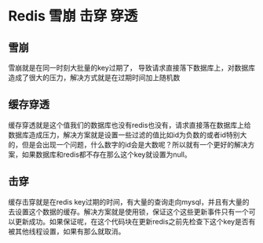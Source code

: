 # Redis 雪崩 击穿 穿透

## 雪崩

雪崩就是在同一时刻大批量的key过期了， 导致请求直接落下数据库上，对数据库造成了很大的压力，解决方式就是在过期时间加上随机数

## 缓存穿透

缓存穿透就是这个值我们的数据库也没有redis也没有，请求直接落在数据库上给数据库造成压力，解决方案就是设置一些过滤的值比如id为负数的或者id特别大的，但是会出现一个问题，什么数字的id会是大数呢？所以就有一个更好的解决方案，如果数据库和redis都不存在那么这个key就设置为null。

## 击穿

缓存击穿就是在redis key过期的时间，有大量的查询走向mysql，并且有大量的去设置这个数据的缓存。解决方案就是使用锁，保证这个这些更新事件只有一个可以更新成功。如果保证呢，在这个代码块在更新redis之前先检查下这个key是否有被其他线程设置，如果有那么就取消。	